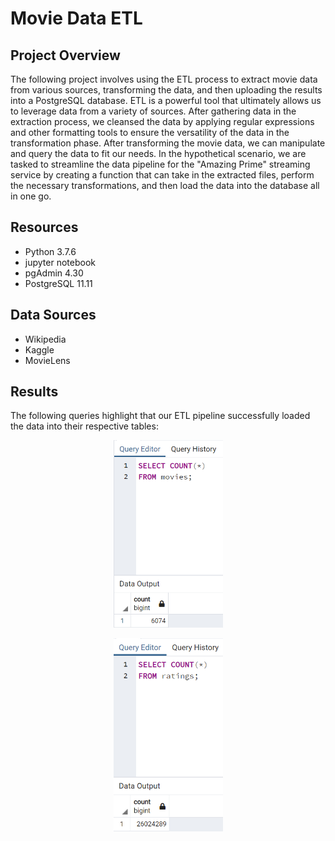 # Movie Data ETL
## Project Overview
The following project involves using the ETL process to extract movie data from various sources, transforming the data, and then uploading the results into a PostgreSQL database. ETL is a powerful tool that ultimately allows us to leverage data from a variety of sources. After gathering data in the extraction process, we cleansed the data by applying regular expressions and other formatting tools to ensure the versatility of the data in the transformation phase. After transforming the movie data, we can manipulate and query the data to fit our needs. In the hypothetical scenario, we are tasked to streamline the data pipeline for the "Amazing Prime" streaming service by creating a function that can take in the extracted files, perform the necessary transformations, and then load the data into the database all in one go. 
## Resources
- Python 3.7.6
- jupyter notebook
- pgAdmin 4.30
- PostgreSQL 11.11
## Data Sources
- Wikipedia
- Kaggle
- MovieLens
## Results
The following queries highlight that our ETL pipeline successfully loaded the data into their respective tables:

<p align="center">
  <img src = "queries/movies_query.png" width = 175>
</p>

<p align="center">
  <img src = "queries/ratings_query.png" width = 175>
</p>
